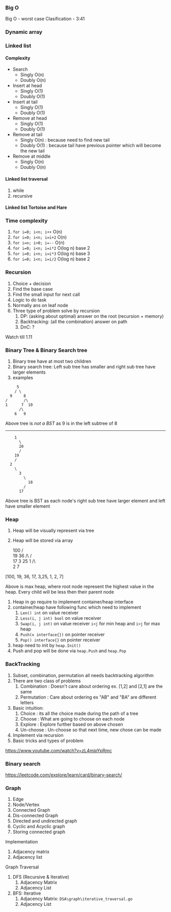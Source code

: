 ### Big O
Big O - worst case 
Clasification  - 3:41

### Dynamic array

### Linked list 

#### Complexity
- Search
  - Singly O(n)
  - Doubly O(n)
- Insert at head
  - Singly O(1)
  - Doubly O(1)
- Insert at tail
  - Singly O(1) 
  - Doubly O(1) 
- Remove at head
  - Singly O(1)
  - Doubly O(1)
- Remove at tail
  - Singly O(n) : because need to find new tail
  - Doubly O(1) : because tail have previous pointer which will become the new tail
- Remove at middle
  - Singly O(n) 
  - Doubly O(n) 
 
 #### Linked list traversal
1. while 
2. recursive 

#### Linked list Tortoise and Hare 


### Time complexity 
1. `for i=0; i<n; i++` O(n)
2. `for i=0; i<n; i=i+2` O(n)
3. `for i=n; i>0; i=--` O(n)
4. `for i=0; i<n; i=i*2` O(log n) base 2
5. `for i=0; i<n; i=i*3` O(log n) base 3
6. `for i=0; i<n; i=i/2` O(log n) base 2


### Recursion

1. Choice + decision
2. Find the base case 
3. Find the small input for next call
4. Logic to do task
5. Normally ans on leaf node
6. Three type of problem solve by recursion
   1. DP: (asking about optimal) answer on the root (recursion + memory)
   2. Backtracking:  (all the combination) answer on path 
   3. DnC: ?


Watch till 1.11

### Binary Tree & Binary Search tree
1. Binary tree have at most two children
2. Binary search tree: Left sub tree has smaller and right sub tree have larger elements
3. examples 
```
     5
    / \
  9     8
/       /\
1      7  10
      /\
    6   9

```

Above tree is *not a BST* as 9 is in the left subtree of 8

-------

```
    1
      \
      20
      /
    19
    /
  2
    \
      3
        \
          18
        /
      17

```
Above tree is BST as each node's right sub tree have larger element and left have smaller element 

### Heap

1. Heap will be visually represent via tree
2. Heap will be stored via array

      100
      /  \
     19  36
     /\   /  \
   17 3  25   1
   /\          
  2  7

  [100, 19, 36, 17, 3,25, 1, 2, 7]

  Above is max heap, where root node represent the highest value in the heap. 
  Every child will be less then their parent node


1. Heap in go require to implement container/heap interface
2. container/heap have following func which need to implement
   1. `Len() int` on value receiver
   2. `Less(i, j int) bool` on value receiver
   3. `Swap(i, j int)`  on value receiver `i<j` for min heap and `i>j` for max heap
   4. `Push(x interface{})` on pointer receiver
   5. `Pop() interface{}` on pointer receiver
3. heap need to init by `heap.Init()`
4. Push and pop will be done via `heap.Push` and `heap.Pop` 


### BackTracking
1. Subset, combination, permutation all needs backtracking algorithm
2. There are two class of problems 
   1. Combination : Doesn't care about ordering ex. [1,2] and [2,1] are the same 
   2. Permutation : Care about ordering ex "AB" and "BA" are different letters
3. Basic intuition: 
   1. Choice : its all the choice made during the path of a tree 
   2. Choose : What are going to choose on each node 
   3. Explore : Explore further based on above chosen 
   4. Un-choose : Un-choose so that next time, new chose can be made
4. Implement via recursion 
5. Basic tricks and types of problem

https://www.youtube.com/watch?v=zL4mjpYpRmc


### Binary search
https://leetcode.com/explore/learn/card/binary-search/


### Graph
1. Edge
2. Node/Vertex
3. Connected Graph
4. Dis-connected Graph
5. Directed and undirected graph
6. Cyclic and Acyclic graph
7. Storing connected graph

Implementation
1. Adjacency matrix 
2. Adjacency list

Graph Traversal
1. DFS (Recursive & Iterative)
   1. Adjacency Matrix 
   2. Adjacency List
2. BFS: Iterative
   1. Adjacency Matrix: `DSA\graph\iterative_traversal.go`
   2. Adjacency List



